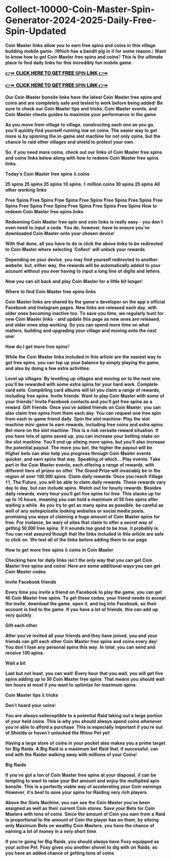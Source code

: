 # Collect-10000-Coin-Master-Spin-Generator-2024-2025-Daily-Free-Spin-Updated

𝐂𝐨𝐢𝐧 𝐌𝐚𝐬𝐭𝐞𝐫 𝐥𝐢𝐧𝐤𝐬 𝐚𝐥𝐥𝐨𝐰 𝐲𝐨𝐮 𝐭𝐨 𝐞𝐚𝐫𝐧 𝐟𝐫𝐞𝐞 𝐬𝐩𝐢𝐧𝐬 𝐚𝐧𝐝 𝐜𝐨𝐢𝐧𝐬 𝐢𝐧 𝐭𝐡𝐢𝐬 𝐯𝐢𝐥𝐥𝐚𝐠𝐞 𝐛𝐮𝐢𝐥𝐝𝐢𝐧𝐠 𝐦𝐨𝐛𝐢𝐥𝐞 𝐠𝐚𝐦𝐞. (𝐖𝐡𝐢𝐜𝐡 𝐡𝐚𝐬 𝐚 𝐛𝐚𝐧𝐝𝐢𝐭 𝐩𝐢𝐠 𝐢𝐧 𝐢𝐭 𝐟𝐨𝐫 𝐬𝐨𝐦𝐞 𝐫𝐞𝐚𝐬𝐨𝐧.) 𝐖𝐚𝐧𝐭 𝐭𝐨 𝐤𝐧𝐨𝐰 𝐡𝐨𝐰 𝐭𝐨 𝐠𝐞𝐭 𝐂𝐨𝐢𝐧 𝐌𝐚𝐬𝐭𝐞𝐫 𝐟𝐫𝐞𝐞 𝐬𝐩𝐢𝐧𝐬 𝐚𝐧𝐝 𝐜𝐨𝐢𝐧𝐬? 𝐓𝐡𝐢𝐬 𝐢𝐬 𝐭𝐡𝐞 𝐮𝐥𝐭𝐢𝐦𝐚𝐭𝐞 𝐩𝐥𝐚𝐜𝐞 𝐭𝐨 𝐟𝐢𝐧𝐝 𝐝𝐚𝐢𝐥𝐲 𝐥𝐢𝐧𝐤𝐬 𝐟𝐨𝐫 𝐭𝐡𝐢𝐬 𝐢𝐧𝐜𝐫𝐞𝐝𝐢𝐛𝐥𝐲 𝐟𝐮𝐧 𝐦𝐨𝐛𝐢𝐥𝐞 𝐠𝐚𝐦𝐞.

**[👉⏩ 𝐂𝐋𝐈𝐂𝐊 𝐇𝐄𝐑𝐄 𝐓𝐎 𝐆𝐄𝐓 𝐅𝐑𝐄𝐄 SPIN 𝐋𝐈𝐍𝐊 👉⏩](https://cutt.ly/zeJyM4un)**

**[👉⏩ 𝐂𝐋𝐈𝐂𝐊 𝐇𝐄𝐑𝐄 𝐓𝐎 𝐆𝐄𝐓 𝐅𝐑𝐄𝐄 SPIN 𝐋𝐈𝐍𝐊 👉⏩](https://cutt.ly/zeJyM4un)**

𝐎𝐮𝐫 𝐂𝐨𝐢𝐧 𝐌𝐚𝐬𝐭𝐞𝐫 𝐛𝐨𝐧𝐬𝐢𝐭𝐞 𝐥𝐢𝐧𝐤𝐬 𝐡𝐚𝐯𝐞 𝐭𝐡𝐞 𝐥𝐚𝐭𝐞𝐬𝐭 𝐂𝐨𝐢𝐧 𝐌𝐚𝐬𝐭𝐞𝐫 𝐟𝐫𝐞𝐞 𝐬𝐩𝐢𝐧𝐬 𝐚𝐧𝐝 𝐜𝐨𝐢𝐧𝐬 𝐚𝐧𝐝 𝐚𝐫𝐞 𝐜𝐨𝐦𝐩𝐥𝐞𝐭𝐞𝐥𝐲 𝐬𝐚𝐟𝐞 𝐚𝐧𝐝 𝐭𝐞𝐬𝐭𝐞𝐝 𝐭𝐨 𝐰𝐨𝐫𝐤 𝐛𝐞𝐟𝐨𝐫𝐞 𝐛𝐞𝐢𝐧𝐠 𝐚𝐝𝐝𝐞𝐝! 𝐁𝐞 𝐬𝐮𝐫𝐞 𝐭𝐨 𝐜𝐡𝐞𝐜𝐤 𝐨𝐮𝐫 𝐂𝐨𝐢𝐧 𝐌𝐚𝐬𝐭𝐞𝐫 𝐭𝐢𝐩𝐬 𝐚𝐧𝐝 𝐭𝐫𝐢𝐜𝐤𝐬, 𝐂𝐨𝐢𝐧 𝐌𝐚𝐬𝐭𝐞𝐫 𝐞𝐯𝐞𝐧𝐭𝐬, 𝐚𝐧𝐝 𝐂𝐨𝐢𝐧 𝐌𝐚𝐬𝐭𝐞𝐫 𝐜𝐡𝐞𝐬𝐭𝐬 𝐠𝐮𝐢𝐝𝐞𝐬 𝐭𝐨 𝐦𝐚𝐱𝐢𝐦𝐢𝐳𝐞 𝐲𝐨𝐮𝐫 𝐩𝐞𝐫𝐟𝐨𝐫𝐦𝐚𝐧𝐜𝐞 𝐢𝐧 𝐭𝐡𝐞 𝐠𝐚𝐦𝐞.

𝐀𝐬 𝐲𝐨𝐮 𝐦𝐨𝐯𝐞 𝐟𝐫𝐨𝐦 𝐯𝐢𝐥𝐥𝐚𝐠𝐞 𝐭𝐨 𝐯𝐢𝐥𝐥𝐚𝐠𝐞, 𝐜𝐨𝐧𝐬𝐭𝐫𝐮𝐜𝐭𝐢𝐧𝐠 𝐞𝐚𝐜𝐡 𝐨𝐧𝐞 𝐚𝐬 𝐲𝐨𝐮 𝐠𝐨, 𝐲𝐨𝐮'𝐥𝐥 𝐪𝐮𝐢𝐜𝐤𝐥𝐲 𝐟𝐢𝐧𝐝 𝐲𝐨𝐮𝐫𝐬𝐞𝐥𝐟 𝐫𝐮𝐧𝐧𝐢𝐧𝐠 𝐥𝐨𝐰 𝐨𝐧 𝐜𝐨𝐢𝐧𝐬. 𝐓𝐡𝐞 𝐞𝐚𝐬𝐢𝐞𝐫 𝐰𝐚𝐲 𝐭𝐨 𝐠𝐞𝐭 𝐦𝐨𝐫𝐞 𝐢𝐬 𝐛𝐲 𝐬𝐩𝐢𝐧𝐧𝐢𝐧𝐠 𝐭𝐡𝐞 𝐢𝐧-𝐠𝐚𝐦𝐞 𝐬𝐥𝐨𝐭 𝐦𝐚𝐜𝐡𝐢𝐧𝐞 𝐟𝐨𝐫 𝐧𝐨𝐭 𝐨𝐧𝐥𝐲 𝐜𝐨𝐢𝐧𝐬, 𝐛𝐮𝐭 𝐭𝐡𝐞 𝐜𝐡𝐚𝐧𝐜𝐞 𝐭𝐨 𝐫𝐚𝐢𝐝 𝐨𝐭𝐡𝐞𝐫 𝐯𝐢𝐥𝐥𝐚𝐠𝐞𝐬 𝐚𝐧𝐝 𝐬𝐡𝐢𝐞𝐥𝐝 𝐭𝐨 𝐩𝐫𝐨𝐭𝐞𝐜𝐭 𝐲𝐨𝐮𝐫 𝐨𝐰𝐧.

𝐒𝐨, 𝐢𝐟 𝐲𝐨𝐮 𝐧𝐞𝐞𝐝 𝐦𝐨𝐫𝐞 𝐜𝐨𝐢𝐧𝐬, 𝐜𝐡𝐞𝐜𝐤 𝐨𝐮𝐭 𝐨𝐮𝐫 𝐥𝐢𝐧𝐤𝐬 𝐨𝐟 𝐂𝐨𝐢𝐧 𝐌𝐚𝐬𝐭𝐞𝐫 𝐟𝐫𝐞𝐞 𝐬𝐩𝐢𝐧𝐬 𝐚𝐧𝐝 𝐜𝐨𝐢𝐧𝐬 𝐥𝐢𝐧𝐤𝐬 𝐛𝐞𝐥𝐨𝐰 𝐚𝐥𝐨𝐧𝐠 𝐰𝐢𝐭𝐡 𝐡𝐨𝐰 𝐭𝐨 𝐫𝐞𝐝𝐞𝐞𝐦 𝐂𝐨𝐢𝐧 𝐌𝐚𝐬𝐭𝐞𝐫 𝐟𝐫𝐞𝐞 𝐬𝐩𝐢𝐧𝐬 𝐥𝐢𝐧𝐤𝐬.

𝐓𝐨𝐝𝐚𝐲’𝐬 𝐂𝐨𝐢𝐧 𝐌𝐚𝐬𝐭𝐞𝐫 𝐟𝐫𝐞𝐞 𝐬𝐩𝐢𝐧𝐬 & 𝐜𝐨𝐢𝐧𝐬

𝟐𝟓 𝐬𝐩𝐢𝐧𝐬
𝟐𝟓 𝐬𝐩𝐢𝐧𝐬
𝟐𝟓 𝐬𝐩𝐢𝐧𝐬
𝟏𝟎 𝐬𝐩𝐢𝐧𝐬, 𝟏 𝐦𝐢𝐥𝐥𝐢𝐨𝐧 𝐜𝐨𝐢𝐧𝐬
𝟑𝟎 𝐬𝐩𝐢𝐧𝐬
𝟐𝟓 𝐬𝐩𝐢𝐧𝐬
𝐀𝐥𝐥 𝐨𝐭𝐡𝐞𝐫 𝐰𝐨𝐫𝐤𝐢𝐧𝐠 𝐥𝐢𝐧𝐤𝐬

𝐅𝐫𝐞𝐞 𝐒𝐩𝐢𝐧𝐬
𝐅𝐫𝐞𝐞 𝐒𝐩𝐢𝐧𝐬
𝐅𝐫𝐞𝐞 𝐒𝐩𝐢𝐧𝐬
𝐅𝐫𝐞𝐞 𝐒𝐩𝐢𝐧𝐬
𝐅𝐫𝐞𝐞 𝐒𝐩𝐢𝐧𝐬
𝐅𝐫𝐞𝐞 𝐒𝐩𝐢𝐧𝐬
𝐅𝐫𝐞𝐞 𝐒𝐩𝐢𝐧𝐬
𝐅𝐫𝐞𝐞 𝐒𝐩𝐢𝐧𝐬
𝐅𝐫𝐞𝐞 𝐒𝐩𝐢𝐧𝐬
𝐅𝐫𝐞𝐞 𝐒𝐩𝐢𝐧𝐬
𝐅𝐫𝐞𝐞 𝐒𝐩𝐢𝐧𝐬
𝐅𝐫𝐞𝐞 𝐒𝐩𝐢𝐧𝐬
𝐇𝐨𝐰 𝐭𝐨 𝐫𝐞𝐝𝐞𝐞𝐦 𝐂𝐨𝐢𝐧 𝐌𝐚𝐬𝐭𝐞𝐫 𝐟𝐫𝐞𝐞 𝐬𝐩𝐢𝐧𝐬 𝐥𝐢𝐧𝐤𝐬

𝐑𝐞𝐝𝐞𝐞𝐦𝐢𝐧𝐠 𝐂𝐨𝐢𝐧 𝐌𝐚𝐬𝐭𝐞𝐫 𝐟𝐫𝐞𝐞 𝐬𝐩𝐢𝐧 𝐚𝐧𝐝 𝐜𝐨𝐢𝐧 𝐥𝐢𝐧𝐤𝐬 𝐢𝐬 𝐫𝐞𝐚𝐥𝐥𝐲 𝐞𝐚𝐬𝐲 - 𝐲𝐨𝐮 𝐝𝐨𝐧'𝐭 𝐞𝐯𝐞𝐧 𝐧𝐞𝐞𝐝 𝐭𝐨 𝐢𝐧𝐩𝐮𝐭 𝐚 𝐜𝐨𝐝𝐞. 𝐘𝐨𝐮 𝐝𝐨, 𝐡𝐨𝐰𝐞𝐯𝐞𝐫, 𝐡𝐚𝐯𝐞 𝐭𝐨 𝐞𝐧𝐬𝐮𝐫𝐞 𝐲𝐨𝐮'𝐯𝐞 𝐝𝐨𝐰𝐧𝐥𝐨𝐚𝐝𝐞𝐝 𝐂𝐨𝐢𝐧 𝐌𝐚𝐬𝐭𝐞𝐫 𝐨𝐧𝐭𝐨 𝐲𝐨𝐮𝐫 𝐜𝐡𝐨𝐬𝐞𝐧 𝐝𝐞𝐯𝐢𝐜𝐞!

𝐖𝐢𝐭𝐡 𝐭𝐡𝐚𝐭 𝐝𝐨𝐧𝐞, 𝐚𝐥𝐥 𝐲𝐨𝐮 𝐡𝐚𝐯𝐞 𝐭𝐨 𝐝𝐨 𝐢𝐬 𝐜𝐥𝐢𝐜𝐤 𝐭𝐡𝐞 𝐚𝐛𝐨𝐯𝐞 𝐥𝐢𝐧𝐤𝐬 𝐭𝐨 𝐛𝐞 𝐫𝐞𝐝𝐢𝐫𝐞𝐜𝐭𝐞𝐝 𝐭𝐨 𝐂𝐨𝐢𝐧 𝐌𝐚𝐬𝐭𝐞𝐫 𝐰𝐡𝐞𝐫𝐞 𝐬𝐞𝐥𝐞𝐜𝐭𝐢𝐧𝐠 '𝐂𝐨𝐥𝐥𝐞𝐜𝐭' 𝐰𝐢𝐥𝐥 𝐮𝐧𝐥𝐨𝐜𝐤 𝐲𝐨𝐮𝐫 𝐫𝐞𝐰𝐚𝐫𝐝𝐬.

𝐃𝐞𝐩𝐞𝐧𝐝𝐢𝐧𝐠 𝐨𝐧 𝐲𝐨𝐮𝐫 𝐝𝐞𝐯𝐢𝐜𝐞, 𝐲𝐨𝐮 𝐦𝐚𝐲 𝐟𝐢𝐧𝐝 𝐲𝐨𝐮𝐫𝐬𝐞𝐥𝐟 𝐫𝐞𝐝𝐢𝐫𝐞𝐜𝐭𝐞𝐝 𝐭𝐨 𝐚𝐧𝐨𝐭𝐡𝐞𝐫 𝐰𝐞𝐛𝐬𝐢𝐭𝐞, 𝐛𝐮𝐭, 𝐞𝐢𝐭𝐡𝐞𝐫 𝐰𝐚𝐲, 𝐭𝐡𝐞 𝐫𝐞𝐰𝐚𝐫𝐝𝐬 𝐰𝐢𝐥𝐥 𝐛𝐞 𝐚𝐮𝐭𝐨𝐦𝐚𝐭𝐢𝐜𝐚𝐥𝐥𝐲 𝐚𝐝𝐝𝐞𝐝 𝐭𝐨 𝐲𝐨𝐮𝐫 𝐚𝐜𝐜𝐨𝐮𝐧𝐭 𝐰𝐢𝐭𝐡𝐨𝐮𝐭 𝐲𝐨𝐮 𝐞𝐯𝐞𝐫 𝐡𝐚𝐯𝐢𝐧𝐠 𝐭𝐨 𝐢𝐧𝐩𝐮𝐭 𝐚 𝐥𝐨𝐧𝐠 𝐥𝐢𝐧𝐞 𝐨𝐟 𝐝𝐢𝐠𝐢𝐭𝐬 𝐚𝐧𝐝 𝐥𝐞𝐭𝐭𝐞𝐫𝐬.

𝐍𝐨𝐰 𝐲𝐨𝐮 𝐜𝐚𝐧 𝐬𝐢𝐭 𝐛𝐚𝐜𝐤 𝐚𝐧𝐝 𝐩𝐥𝐚𝐲 𝐂𝐨𝐢𝐧 𝐌𝐚𝐬𝐭𝐞𝐫 𝐟𝐨𝐫 𝐚 𝐥𝐢𝐭𝐭𝐥𝐞 𝐛𝐢𝐭 𝐥𝐨𝐧𝐠𝐞𝐫!

𝐖𝐡𝐞𝐫𝐞 𝐭𝐨 𝐟𝐢𝐧𝐝 𝐂𝐨𝐢𝐧 𝐌𝐚𝐬𝐭𝐞𝐫 𝐟𝐫𝐞𝐞 𝐬𝐩𝐢𝐧𝐬 𝐥𝐢𝐧𝐤𝐬

𝐂𝐨𝐢𝐧 𝐌𝐚𝐬𝐭𝐞𝐫 𝐥𝐢𝐧𝐤𝐬 𝐚𝐫𝐞 𝐬𝐡𝐚𝐫𝐞𝐝 𝐛𝐲 𝐭𝐡𝐞 𝐠𝐚𝐦𝐞'𝐬 𝐝𝐞𝐯𝐞𝐥𝐨𝐩𝐞𝐫 𝐨𝐧 𝐭𝐡𝐞 𝐚𝐩𝐩'𝐬 𝐨𝐟𝐟𝐢𝐜𝐢𝐚𝐥 𝐅𝐚𝐜𝐞𝐛𝐨𝐨𝐤 𝐚𝐧𝐝 𝐈𝐧𝐬𝐭𝐚𝐠𝐫𝐚𝐦 𝐩𝐚𝐠𝐞𝐬. 𝐍𝐞𝐰 𝐥𝐢𝐧𝐤𝐬 𝐚𝐫𝐞 𝐫𝐞𝐥𝐞𝐚𝐬𝐞𝐝 𝐞𝐚𝐜𝐡 𝐝𝐚𝐲, 𝐰𝐢𝐭𝐡 𝐨𝐥𝐝𝐞𝐫 𝐨𝐧𝐞𝐬 𝐛𝐞𝐜𝐨𝐦𝐢𝐧𝐠 𝐢𝐧𝐚𝐜𝐭𝐢𝐯𝐞 𝐭𝐨𝐨. 𝐓𝐨 𝐬𝐚𝐯𝐞 𝐲𝐨𝐮 𝐭𝐢𝐦𝐞, 𝐰𝐞 𝐫𝐞𝐠𝐮𝐥𝐚𝐫𝐥𝐲 𝐡𝐮𝐧𝐭 𝐟𝐨𝐫 𝐧𝐞𝐰 𝐂𝐨𝐢𝐧 𝐌𝐚𝐬𝐭𝐞𝐫 𝐥𝐢𝐧𝐤𝐬 - 𝐚𝐧𝐝 𝐮𝐩𝐝𝐚𝐭𝐞 𝐭𝐡𝐢𝐬 𝐩𝐚𝐠𝐞 𝐚𝐬 𝐧𝐞𝐰 𝐨𝐧𝐞𝐬 𝐚𝐫𝐞 𝐫𝐞𝐥𝐞𝐚𝐬𝐞𝐝, 𝐚𝐧𝐝 𝐨𝐥𝐝𝐞𝐫 𝐨𝐧𝐞𝐬 𝐬𝐭𝐨𝐩 𝐰𝐨𝐫𝐤𝐢𝐧𝐠. 𝐒𝐨 𝐲𝐨𝐮 𝐜𝐚𝐧 𝐬𝐩𝐞𝐧𝐝 𝐦𝐨𝐫𝐞 𝐭𝐢𝐦𝐞 𝐨𝐧 𝐰𝐡𝐚𝐭 𝐦𝐚𝐭𝐭𝐞𝐫𝐬, 𝐛𝐮𝐢𝐥𝐝𝐢𝐧𝐠 𝐚𝐧𝐝 𝐮𝐩𝐠𝐫𝐚𝐝𝐢𝐧𝐠 𝐲𝐨𝐮𝐫 𝐯𝐢𝐥𝐥𝐚𝐠𝐞 𝐚𝐧𝐝 𝐦𝐨𝐯𝐢𝐧𝐠 𝐨𝐧𝐭𝐨 𝐭𝐡𝐞 𝐧𝐞𝐱𝐭 𝐨𝐧𝐞!

𝐇𝐨𝐰 𝐝𝐨 𝐈 𝐠𝐞𝐭 𝐦𝐨𝐫𝐞 𝐟𝐫𝐞𝐞 𝐬𝐩𝐢𝐧𝐬?

𝐖𝐡𝐢𝐥𝐞 𝐭𝐡𝐞 𝐂𝐨𝐢𝐧 𝐌𝐚𝐬𝐭𝐞𝐫 𝐥𝐢𝐧𝐤𝐬 𝐢𝐧𝐜𝐥𝐮𝐝𝐞𝐝 𝐢𝐧 𝐭𝐡𝐢𝐬 𝐚𝐫𝐭𝐢𝐜𝐥𝐞 𝐚𝐫𝐞 𝐭𝐡𝐞 𝐞𝐚𝐬𝐢𝐞𝐬𝐭 𝐰𝐚𝐲 𝐭𝐨 𝐠𝐞𝐭 𝐟𝐫𝐞𝐞 𝐬𝐩𝐢𝐧𝐬, 𝐲𝐨𝐮 𝐜𝐚𝐧 𝐭𝐨𝐩 𝐮𝐩 𝐲𝐨𝐮𝐫 𝐛𝐚𝐥𝐚𝐧𝐜𝐞 𝐛𝐲 𝐬𝐢𝐦𝐩𝐥𝐲 𝐩𝐥𝐚𝐲𝐢𝐧𝐠 𝐭𝐡𝐞 𝐠𝐚𝐦𝐞, 𝐚𝐧𝐝 𝐚𝐥𝐬𝐨 𝐛𝐲 𝐝𝐨𝐢𝐧𝐠 𝐚 𝐟𝐞𝐰 𝐞𝐱𝐭𝐫𝐚 𝐚𝐜𝐭𝐢𝐯𝐢𝐭𝐢𝐞𝐬:

𝐋𝐞𝐯𝐞𝐥 𝐮𝐩 𝐯𝐢𝐥𝐥𝐚𝐠𝐞𝐬: 𝐁𝐲 𝐥𝐞𝐯𝐞𝐥𝐥𝐢𝐧𝐠 𝐮𝐩 𝐯𝐢𝐥𝐥𝐚𝐠𝐞𝐬 𝐚𝐧𝐝 𝐦𝐨𝐯𝐢𝐧𝐠 𝐨𝐧 𝐭𝐨 𝐭𝐡𝐞 𝐧𝐞𝐱𝐭 𝐨𝐧𝐞, 𝐲𝐨𝐮'𝐥𝐥 𝐛𝐞 𝐫𝐞𝐰𝐚𝐫𝐝𝐞𝐝 𝐰𝐢𝐭𝐡 𝐬𝐨𝐦𝐞 𝐞𝐱𝐭𝐫𝐚 𝐬𝐩𝐢𝐧𝐬 𝐟𝐨𝐫 𝐲𝐨𝐮𝐫 𝐡𝐚𝐫𝐝 𝐰𝐨𝐫𝐤.
𝐂𝐨𝐦𝐩𝐥𝐞𝐭𝐞 𝐜𝐚𝐫𝐝 𝐬𝐞𝐭𝐬: 𝐂𝐨𝐦𝐩𝐥𝐞𝐭𝐢𝐧𝐠 𝐜𝐚𝐫𝐝 𝐚𝐥𝐛𝐮𝐦𝐬 𝐰𝐢𝐥𝐥 𝐥𝐞𝐭 𝐲𝐨𝐮 𝐜𝐥𝐚𝐢𝐦 𝐚 𝐫𝐚𝐧𝐠𝐞 𝐨𝐟 𝐫𝐞𝐰𝐚𝐫𝐝𝐬, 𝐢𝐧𝐜𝐥𝐮𝐝𝐢𝐧𝐠 𝐟𝐫𝐞𝐞 𝐬𝐩𝐢𝐧𝐬.
𝐈𝐧𝐯𝐢𝐭𝐞 𝐟𝐫𝐢𝐞𝐧𝐝𝐬: 𝐖𝐚𝐧𝐭 𝐭𝐨 𝐩𝐥𝐚𝐲 𝐂𝐨𝐢𝐧 𝐌𝐚𝐬𝐭𝐞𝐫 𝐰𝐢𝐭𝐡 𝐬𝐨𝐦𝐞 𝐨𝐟 𝐲𝐨𝐮𝐫 𝐟𝐫𝐢𝐞𝐧𝐝𝐬? 𝐈𝐧𝐯𝐢𝐭𝐞 𝐅𝐚𝐜𝐞𝐛𝐨𝐨𝐤 𝐜𝐨𝐧𝐭𝐚𝐜𝐭𝐬 𝐚𝐧𝐝 𝐲𝐨𝐮’𝐥𝐥 𝐠𝐞𝐭 𝐟𝐫𝐞𝐞 𝐬𝐩𝐢𝐧𝐬 𝐚𝐬 𝐚 𝐫𝐞𝐰𝐚𝐫𝐝.
𝐆𝐢𝐟𝐭 𝐟𝐫𝐢𝐞𝐧𝐝𝐬: 𝐎𝐧𝐜𝐞 𝐲𝐨𝐮’𝐯𝐞 𝐚𝐝𝐝𝐞𝐝 𝐟𝐫𝐢𝐞𝐧𝐝𝐬 𝐨𝐧 𝐂𝐨𝐢𝐧 𝐌𝐚𝐬𝐭𝐞𝐫, 𝐲𝐨𝐮 𝐜𝐚𝐧 𝐚𝐥𝐬𝐨 𝐜𝐥𝐚𝐢𝐦 𝐟𝐫𝐞𝐞 𝐬𝐩𝐢𝐧𝐬 𝐟𝐫𝐨𝐦 𝐭𝐡𝐞𝐦 𝐞𝐚𝐜𝐡 𝐝𝐚𝐲. 𝐘𝐨𝐮 𝐜𝐚𝐧 𝐫𝐞𝐪𝐮𝐞𝐬𝐭 𝐨𝐧𝐞 𝐟𝐫𝐞𝐞 𝐬𝐩𝐢𝐧 𝐟𝐫𝐨𝐦 𝐞𝐚𝐜𝐡 𝐢𝐧-𝐠𝐚𝐦𝐞 𝐟𝐫𝐢𝐞𝐧𝐝 𝐝𝐚𝐢𝐥𝐲.
𝐒𝐩𝐢𝐧 𝐭𝐡𝐞 𝐬𝐥𝐨𝐭 𝐦𝐚𝐜𝐡𝐢𝐧𝐞: 𝐏𝐥𝐚𝐲 𝐭𝐡𝐞 𝐬𝐥𝐨𝐭 𝐦𝐚𝐜𝐡𝐢𝐧𝐞 𝐦𝐢𝐧𝐢-𝐠𝐚𝐦𝐞 𝐭𝐨 𝐞𝐚𝐫𝐧 𝐫𝐞𝐰𝐚𝐫𝐝𝐬, 𝐢𝐧𝐜𝐥𝐮𝐝𝐢𝐧𝐠 𝐟𝐫𝐞𝐞 𝐜𝐨𝐢𝐧𝐬 𝐚𝐧𝐝 𝐞𝐱𝐭𝐫𝐚 𝐬𝐩𝐢𝐧𝐬.
𝐁𝐞𝐭 𝐦𝐨𝐫𝐞 𝐨𝐧 𝐭𝐡𝐞 𝐬𝐥𝐨𝐭 𝐦𝐚𝐜𝐡𝐢𝐧𝐞: 𝐓𝐡𝐢𝐬 𝐢𝐬 𝐚 𝐫𝐢𝐬𝐤 𝐯𝐞𝐫𝐬𝐬𝐢𝐭𝐞 𝐫𝐞𝐰𝐚𝐫𝐝 𝐬𝐢𝐭𝐮𝐚𝐭𝐢𝐨𝐧. 𝐈𝐟 𝐲𝐨𝐮 𝐡𝐚𝐯𝐞 𝐥𝐨𝐭𝐬 𝐨𝐟 𝐬𝐩𝐢𝐧𝐬 𝐬𝐚𝐯𝐞𝐝 𝐮𝐩, 𝐲𝐨𝐮 𝐜𝐚𝐧 𝐢𝐧𝐜𝐫𝐞𝐚𝐬𝐞 𝐲𝐨𝐮𝐫 𝐛𝐞𝐭𝐭𝐢𝐧𝐠 𝐬𝐭𝐚𝐤𝐞 𝐨𝐧 𝐭𝐡𝐞 𝐬𝐥𝐨𝐭 𝐦𝐚𝐜𝐡𝐢𝐧𝐞. 𝐘𝐨𝐮’𝐥𝐥 𝐞𝐧𝐝 𝐮𝐩 𝐬𝐢𝐭𝐞𝐢𝐧𝐠 𝐦𝐨𝐫𝐞 𝐬𝐩𝐢𝐧𝐬, 𝐛𝐮𝐭 𝐲𝐨𝐮’𝐥𝐥 𝐚𝐥𝐬𝐨 𝐢𝐧𝐜𝐫𝐞𝐚𝐬𝐞 𝐭𝐡𝐞 𝐩𝐨𝐭𝐞𝐧𝐭𝐢𝐚𝐥 𝐩𝐚𝐲𝐨𝐮𝐭. 𝐓𝐡𝐞 𝐦𝐨𝐫𝐞 𝐲𝐨𝐮 𝐛𝐞𝐭, 𝐭𝐡𝐞 𝐡𝐢𝐠𝐡𝐞𝐫 𝐭𝐡𝐞 𝐩𝐚𝐲𝐨𝐮𝐭 𝐰𝐢𝐥𝐥 𝐛𝐞. 𝐇𝐢𝐠𝐡𝐞𝐫 𝐛𝐞𝐭𝐬 𝐜𝐚𝐧 𝐚𝐥𝐬𝐨 𝐡𝐞𝐥𝐩 𝐲𝐨𝐮 𝐩𝐫𝐨𝐠𝐫𝐞𝐬𝐬 𝐭𝐡𝐫𝐨𝐮𝐠𝐡 𝐂𝐨𝐢𝐧 𝐌𝐚𝐬𝐭𝐞𝐫 𝐞𝐯𝐞𝐧𝐭𝐬 𝐪𝐮𝐢𝐜𝐤𝐞𝐫, 𝐚𝐧𝐝 𝐞𝐚𝐫𝐧 𝐬𝐩𝐢𝐧𝐬 𝐭𝐡𝐚𝐭 𝐰𝐚𝐲. 𝐒𝐩𝐞𝐚𝐤𝐢𝐧𝐠 𝐨𝐟 𝐰𝐡𝐢𝐜𝐡…
𝐏𝐥𝐚𝐲 𝐞𝐯𝐞𝐧𝐭𝐬: 𝐓𝐚𝐤𝐞 𝐩𝐚𝐫𝐭 𝐢𝐧 𝐭𝐡𝐞 𝐂𝐨𝐢𝐧 𝐌𝐚𝐬𝐭𝐞𝐫 𝐞𝐯𝐞𝐧𝐭𝐬, 𝐞𝐚𝐜𝐡 𝐨𝐟𝐟𝐞𝐫𝐢𝐧𝐠 𝐚 𝐫𝐚𝐧𝐠𝐞 𝐨𝐟 𝐫𝐞𝐰𝐚𝐫𝐝𝐬, 𝐰𝐢𝐭𝐡 𝐝𝐢𝐟𝐟𝐞𝐫𝐞𝐧𝐭 𝐭𝐢𝐞𝐫𝐬 𝐨𝐟 𝐩𝐫𝐢𝐳𝐞𝐬 𝐨𝐧 𝐨𝐟𝐟𝐞𝐫. 𝐓𝐡𝐞 𝐆𝐫𝐚𝐧𝐝 𝐏𝐫𝐢𝐳𝐞 𝐰𝐢𝐥𝐥 𝐢𝐧𝐯𝐚𝐫𝐢𝐚𝐛𝐥𝐲 𝐛𝐞 𝐢𝐧 𝐭𝐡𝐞 𝐫𝐞𝐠𝐢𝐨𝐧 𝐨𝐟 𝐨𝐯𝐞𝐫 𝟏𝟎𝟎,𝟎𝟎𝟎 𝐬𝐩𝐢𝐧𝐬.
𝐂𝐥𝐚𝐢𝐦 𝐝𝐚𝐢𝐥𝐲 𝐫𝐞𝐰𝐚𝐫𝐝𝐬: 𝐎𝐧𝐜𝐞 𝐲𝐨𝐮 𝐫𝐞𝐚𝐜𝐡 𝐕𝐢𝐥𝐥𝐚𝐠𝐞 𝟏𝟏, 𝐓𝐡𝐞 𝐅𝐮𝐭𝐮𝐫𝐞, 𝐲𝐨𝐮 𝐰𝐢𝐥𝐥 𝐛𝐞 𝐚𝐛𝐥𝐞 𝐭𝐨 𝐜𝐥𝐚𝐢𝐦 𝐝𝐚𝐢𝐥𝐲 𝐫𝐞𝐰𝐚𝐫𝐝𝐬. 𝐓𝐡𝐞𝐬𝐞 𝐫𝐞𝐰𝐚𝐫𝐝𝐬 𝐯𝐚𝐫𝐲 𝐝𝐚𝐲 𝐭𝐨 𝐝𝐚𝐲, 𝐛𝐮𝐭 𝐜𝐚𝐧 𝐢𝐧𝐜𝐥𝐮𝐝𝐞 𝐬𝐩𝐢𝐧𝐬.
𝐖𝐚𝐭𝐜𝐡 𝐨𝐮𝐭 𝐟𝐨𝐫 𝐡𝐨𝐮𝐫𝐥𝐲 𝐫𝐞𝐰𝐚𝐫𝐝𝐬: 𝐁𝐞𝐬𝐢𝐝𝐞𝐬 𝐝𝐚𝐢𝐥𝐲 𝐫𝐞𝐰𝐚𝐫𝐝𝐬, 𝐞𝐯𝐞𝐫𝐲 𝐡𝐨𝐮𝐫 𝐲𝐨𝐮’𝐥𝐥 𝐠𝐞𝐭 𝐟𝐢𝐯𝐞 𝐬𝐩𝐢𝐧𝐬 𝐟𝐨𝐫 𝐟𝐫𝐞𝐞. 𝐓𝐡𝐢𝐬 𝐬𝐭𝐚𝐜𝐤𝐬 𝐮𝐩 𝐟𝐨𝐫 𝐮𝐩 𝐭𝐨 𝟏𝟎 𝐡𝐨𝐮𝐫𝐬, 𝐦𝐞𝐚𝐧𝐢𝐧𝐠 𝐲𝐨𝐮 𝐜𝐚𝐧 𝐡𝐨𝐥𝐝 𝐚 𝐦𝐚𝐱𝐢𝐦𝐮𝐦 𝐨𝐟 𝟓𝟎 𝐟𝐫𝐞𝐞 𝐬𝐩𝐢𝐧𝐬 𝐚𝐟𝐭𝐞𝐫 𝐰𝐚𝐢𝐭𝐢𝐧𝐠 𝐚 𝐰𝐡𝐢𝐥𝐞.
𝐀𝐬 𝐲𝐨𝐮 𝐭𝐫𝐲 𝐭𝐨 𝐠𝐞𝐭 𝐚𝐬 𝐦𝐚𝐧𝐲 𝐬𝐩𝐢𝐧𝐬 𝐚𝐬 𝐩𝐨𝐬𝐬𝐢𝐛𝐥𝐞, 𝐛𝐞 𝐜𝐚𝐫𝐞𝐟𝐮𝐥 𝐚𝐬 𝐰𝐞𝐥𝐥 𝐨𝐟 𝐚𝐧𝐲 𝐬𝐬𝐢𝐭𝐞𝐩𝐢𝐜𝐢𝐨𝐬𝐢𝐭𝐞 𝐥𝐨𝐨𝐤𝐢𝐧𝐠 𝐰𝐞𝐛𝐬𝐢𝐭𝐞𝐬 𝐨𝐫 𝐬𝐨𝐜𝐢𝐚𝐥 𝐦𝐞𝐝𝐢𝐚 𝐩𝐨𝐬𝐭𝐬, 𝐩𝐫𝐨𝐦𝐢𝐬𝐢𝐧𝐠 𝐲𝐨𝐮 𝐰𝐚𝐲𝐬 𝐨𝐟 𝐜𝐥𝐚𝐢𝐦𝐢𝐧𝐠 𝐚 𝐡𝐮𝐠𝐞 𝐚𝐦𝐨𝐮𝐧𝐭 𝐨𝐟 𝐂𝐨𝐢𝐧 𝐌𝐚𝐬𝐭𝐞𝐫 𝐬𝐩𝐢𝐧𝐬 𝐟𝐨𝐫 𝐟𝐫𝐞𝐞. 𝐅𝐨𝐫 𝐢𝐧𝐬𝐭𝐚𝐧𝐜𝐞, 𝐛𝐞 𝐰𝐚𝐫𝐲 𝐨𝐟 𝐬𝐢𝐭𝐞𝐬 𝐭𝐡𝐚𝐭 𝐜𝐥𝐚𝐢𝐦 𝐭𝐨 𝐨𝐟𝐟𝐞𝐫 𝐚 𝐬𝐞𝐜𝐫𝐞𝐭 𝐰𝐚𝐲 𝐨𝐟 𝐠𝐞𝐭𝐭𝐢𝐧𝐠 𝟓𝟎,𝟎𝟎𝟎 𝐟𝐫𝐞𝐞 𝐬𝐩𝐢𝐧𝐬. 𝐈𝐟 𝐢𝐭 𝐬𝐨𝐮𝐧𝐝𝐬 𝐭𝐨𝐨 𝐠𝐨𝐨𝐝 𝐭𝐨 𝐛𝐞 𝐭𝐫𝐮𝐞, 𝐢𝐭 𝐩𝐫𝐨𝐛𝐚𝐛𝐥𝐲 𝐢𝐬. 𝐘𝐨𝐮 𝐜𝐚𝐧 𝐫𝐞𝐬𝐭 𝐚𝐬𝐬𝐮𝐫𝐞𝐝 𝐭𝐡𝐨𝐮𝐠𝐡 𝐭𝐡𝐚𝐭 𝐭𝐡𝐞 𝐥𝐢𝐧𝐤𝐬 𝐢𝐧𝐜𝐥𝐮𝐝𝐞𝐝 𝐢𝐧 𝐭𝐡𝐢𝐬 𝐚𝐫𝐭𝐢𝐜𝐥𝐞 𝐚𝐫𝐞 𝐬𝐚𝐟𝐞 𝐭𝐨 𝐜𝐥𝐢𝐜𝐤 𝐨𝐧. 𝐖𝐞 𝐭𝐞𝐬𝐭 𝐚𝐥𝐥 𝐨𝐟 𝐭𝐡𝐞 𝐥𝐢𝐧𝐤𝐬 𝐛𝐞𝐟𝐨𝐫𝐞 𝐚𝐝𝐝𝐢𝐧𝐠 𝐭𝐡𝐞𝐦 𝐭𝐨 𝐨𝐮𝐫 𝐩𝐚𝐠𝐞.

𝐇𝐨𝐰 𝐭𝐨 𝐠𝐞𝐭 𝐦𝐨𝐫𝐞 𝐟𝐫𝐞𝐞 𝐬𝐩𝐢𝐧𝐬 & 𝐜𝐨𝐢𝐧𝐬 𝐢𝐧 𝐂𝐨𝐢𝐧 𝐌𝐚𝐬𝐭𝐞𝐫

𝐂𝐡𝐞𝐜𝐤𝐢𝐧𝐠 𝐡𝐞𝐫𝐞 𝐟𝐨𝐫 𝐝𝐚𝐢𝐥𝐲 𝐥𝐢𝐧𝐤𝐬 𝐢𝐬𝐧’𝐭 𝐭𝐡𝐞 𝐨𝐧𝐥𝐲 𝐰𝐚𝐲 𝐭𝐡𝐚𝐭 𝐲𝐨𝐮 𝐜𝐚𝐧 𝐠𝐞𝐭 𝐂𝐨𝐢𝐧 𝐌𝐚𝐬𝐭𝐞𝐫 𝐟𝐫𝐞𝐞 𝐬𝐩𝐢𝐧𝐬 𝐚𝐧𝐝 𝐜𝐨𝐢𝐧𝐬! 𝐇𝐞𝐫𝐞 𝐚𝐫𝐞 𝐬𝐨𝐦𝐞 𝐚𝐝𝐝𝐢𝐭𝐢𝐨𝐧𝐚𝐥 𝐰𝐚𝐲𝐬 𝐲𝐨𝐮 𝐜𝐚𝐧 𝐠𝐞𝐭 𝐂𝐨𝐢𝐧 𝐌𝐚𝐬𝐭𝐞𝐫 𝐜𝐨𝐝𝐞𝐬.

𝐈𝐧𝐯𝐢𝐭𝐞 𝐅𝐚𝐜𝐞𝐛𝐨𝐨𝐤 𝐟𝐫𝐢𝐞𝐧𝐝𝐬

𝐄𝐯𝐞𝐫𝐲 𝐭𝐢𝐦𝐞 𝐲𝐨𝐮 𝐢𝐧𝐯𝐢𝐭𝐞 𝐚 𝐟𝐫𝐢𝐞𝐧𝐝 𝐨𝐧 𝐅𝐚𝐜𝐞𝐛𝐨𝐨𝐤 𝐭𝐨 𝐩𝐥𝐚𝐲 𝐭𝐡𝐞 𝐠𝐚𝐦𝐞, 𝐲𝐨𝐮 𝐜𝐚𝐧 𝐠𝐞𝐭 𝟒𝟎 𝐂𝐨𝐢𝐧 𝐌𝐚𝐬𝐭𝐞𝐫 𝐟𝐫𝐞𝐞 𝐬𝐩𝐢𝐧𝐬. 𝐓𝐨 𝐠𝐞𝐭 𝐭𝐡𝐞𝐬𝐞 𝐜𝐨𝐝𝐞𝐬, 𝐲𝐨𝐮𝐫 𝐟𝐫𝐢𝐞𝐧𝐝 𝐧𝐞𝐞𝐝𝐬 𝐭𝐨 𝐚𝐜𝐜𝐞𝐩𝐭 𝐭𝐡𝐞 𝐢𝐧𝐯𝐢𝐭𝐞, 𝐝𝐨𝐰𝐧𝐥𝐨𝐚𝐝 𝐭𝐡𝐞 𝐠𝐚𝐦𝐞, 𝐨𝐩𝐞𝐧 𝐢𝐭, 𝐚𝐧𝐝 𝐥𝐨𝐠 𝐢𝐧𝐭𝐨 𝐅𝐚𝐜𝐞𝐛𝐨𝐨𝐤, 𝐬𝐨 𝐭𝐡𝐞𝐢𝐫 𝐚𝐜𝐜𝐨𝐮𝐧𝐭 𝐢𝐬 𝐭𝐢𝐞𝐝 𝐭𝐨 𝐭𝐡𝐞 𝐠𝐚𝐦𝐞. 𝐈𝐟 𝐲𝐨𝐮 𝐡𝐚𝐯𝐞 𝐚 𝐥𝐨𝐭 𝐨𝐟 𝐟𝐫𝐢𝐞𝐧𝐝𝐬, 𝐭𝐡𝐢𝐬 𝐜𝐚𝐧 𝐚𝐝𝐝 𝐮𝐩 𝐯𝐞𝐫𝐲 𝐪𝐮𝐢𝐜𝐤𝐥𝐲.

𝐆𝐢𝐟𝐭 𝐞𝐚𝐜𝐡 𝐨𝐭𝐡𝐞𝐫

𝐀𝐟𝐭𝐞𝐫 𝐲𝐨𝐮’𝐯𝐞 𝐢𝐧𝐯𝐢𝐭𝐞𝐝 𝐚𝐥𝐥 𝐲𝐨𝐮𝐫 𝐟𝐫𝐢𝐞𝐧𝐝𝐬 𝐚𝐧𝐝 𝐭𝐡𝐞𝐲 𝐡𝐚𝐯𝐞 𝐣𝐨𝐢𝐧𝐞𝐝, 𝐲𝐨𝐮 𝐚𝐧𝐝 𝐲𝐨𝐮𝐫 𝐟𝐫𝐢𝐞𝐧𝐝𝐬 𝐜𝐚𝐧 𝐠𝐢𝐟𝐭 𝐞𝐚𝐜𝐡 𝐨𝐭𝐡𝐞𝐫 𝐂𝐨𝐢𝐧 𝐌𝐚𝐬𝐭𝐞𝐫 𝐟𝐫𝐞𝐞 𝐬𝐩𝐢𝐧𝐬 𝐚𝐧𝐝 𝐜𝐨𝐢𝐧𝐬 𝐞𝐯𝐞𝐫𝐲 𝐝𝐚𝐲! 𝐘𝐨𝐮 𝐝𝐨𝐧’𝐭 𝐥𝐨𝐬𝐞 𝐚𝐧𝐲 𝐩𝐞𝐫𝐬𝐨𝐧𝐚𝐥 𝐬𝐩𝐢𝐧𝐬 𝐭𝐡𝐢𝐬 𝐰𝐚𝐲. 𝐈𝐧 𝐭𝐨𝐭𝐚𝐥, 𝐲𝐨𝐮 𝐜𝐚𝐧 𝐬𝐞𝐧𝐝 𝐚𝐧𝐝 𝐫𝐞𝐜𝐞𝐢𝐯𝐞 𝟏𝟎𝟎 𝐬𝐩𝐢𝐧𝐬.

𝐖𝐚𝐢𝐭 𝐚 𝐛𝐢𝐭

𝐋𝐚𝐬𝐭 𝐛𝐮𝐭 𝐧𝐨𝐭 𝐥𝐞𝐚𝐬𝐭, 𝐲𝐨𝐮 𝐜𝐚𝐧 𝐰𝐚𝐢𝐭! 𝐄𝐯𝐞𝐫𝐲 𝐡𝐨𝐮𝐫 𝐭𝐡𝐚𝐭 𝐲𝐨𝐮 𝐰𝐚𝐢𝐭, 𝐲𝐨𝐮 𝐰𝐢𝐥𝐥 𝐠𝐞𝐭 𝐟𝐢𝐯𝐞 𝐬𝐩𝐢𝐧𝐬 𝐚𝐝𝐝𝐢𝐧𝐠 𝐮𝐩 𝐭𝐨 𝟓𝟎 𝐂𝐨𝐢𝐧 𝐌𝐚𝐬𝐭𝐞𝐫 𝐟𝐫𝐞𝐞 𝐬𝐩𝐢𝐧𝐬. 𝐓𝐡𝐚𝐭 𝐦𝐞𝐚𝐧𝐬 𝐲𝐨𝐮 𝐬𝐡𝐨𝐮𝐥𝐝 𝐰𝐚𝐢𝐭 𝐭𝐞𝐧 𝐡𝐨𝐮𝐫𝐬 𝐚𝐭 𝐦𝐨𝐬𝐭 𝐢𝐟 𝐲𝐨𝐮 𝐰𝐚𝐧𝐭 𝐭𝐨 𝐨𝐩𝐭𝐢𝐦𝐢𝐳𝐞 𝐟𝐨𝐫 𝐦𝐚𝐱𝐢𝐦𝐮𝐦 𝐬𝐩𝐢𝐧𝐬.

𝐂𝐨𝐢𝐧 𝐌𝐚𝐬𝐭𝐞𝐫 𝐭𝐢𝐩𝐬 & 𝐭𝐫𝐢𝐜𝐤𝐬

𝐃𝐨𝐧’𝐭 𝐡𝐨𝐚𝐫𝐝 𝐲𝐨𝐮𝐫 𝐜𝐨𝐢𝐧𝐬!

𝐘𝐨𝐮 𝐚𝐫𝐞 𝐚𝐥𝐰𝐚𝐲𝐬 𝐬𝐬𝐢𝐭𝐞𝐜𝐞𝐩𝐭𝐢𝐛𝐥𝐞 𝐭𝐨 𝐚 𝐩𝐨𝐭𝐞𝐧𝐭𝐢𝐚𝐥 𝐑𝐚𝐢𝐝 𝐭𝐚𝐤𝐢𝐧𝐠 𝐨𝐮𝐭 𝐚 𝐥𝐚𝐫𝐠𝐞 𝐩𝐨𝐫𝐭𝐢𝐨𝐧 𝐨𝐟 𝐲𝐨𝐮𝐫 𝐡𝐞𝐥𝐝 𝐜𝐨𝐢𝐧𝐬. 𝐓𝐡𝐢𝐬 𝐢𝐬 𝐰𝐡𝐲 𝐲𝐨𝐮 𝐬𝐡𝐨𝐮𝐥𝐝 𝐚𝐥𝐰𝐚𝐲𝐬 𝐬𝐩𝐞𝐧𝐝 𝐜𝐨𝐢𝐧𝐬 𝐰𝐡𝐞𝐧𝐞𝐯𝐞𝐫 𝐲𝐨𝐮’𝐫𝐞 𝐚𝐛𝐥𝐞 𝐭𝐨 𝐚𝐟𝐟𝐨𝐫𝐝 𝐚 𝐩𝐮𝐫𝐜𝐡𝐚𝐬𝐞. 𝐓𝐡𝐢𝐬 𝐢𝐬 𝐞𝐬𝐩𝐞𝐜𝐢𝐚𝐥𝐥𝐲 𝐢𝐦𝐩𝐨𝐫𝐭𝐚𝐧𝐭 𝐢𝐟 𝐲𝐨𝐮’𝐫𝐞 𝐨𝐮𝐭 𝐨𝐟 𝐒𝐡𝐢𝐞𝐥𝐝𝐬 𝐨𝐫 𝐡𝐚𝐯𝐞𝐧’𝐭 𝐮𝐧𝐥𝐨𝐜𝐤𝐞𝐝 𝐭𝐡𝐞 𝐑𝐡𝐢𝐧𝐨 𝐏𝐞𝐭 𝐲𝐞𝐭!

𝐇𝐚𝐯𝐢𝐧𝐠 𝐚 𝐥𝐚𝐫𝐠𝐞 𝐬𝐭𝐨𝐫𝐞 𝐨𝐟 𝐜𝐨𝐢𝐧𝐬 𝐢𝐧 𝐲𝐨𝐮𝐫 𝐩𝐨𝐜𝐤𝐞𝐭 𝐚𝐥𝐬𝐨 𝐦𝐚𝐤𝐞𝐬 𝐲𝐨𝐮 𝐚 𝐩𝐫𝐢𝐦𝐞 𝐭𝐚𝐫𝐠𝐞𝐭 𝐟𝐨𝐫 𝐁𝐢𝐠 𝐑𝐚𝐢𝐝𝐬. 𝐀 𝐁𝐢𝐠 𝐑𝐚𝐢𝐝 𝐢𝐬 𝐚 𝐦𝐚𝐱𝐢𝐦𝐮𝐦 𝐛𝐞𝐭 𝐑𝐚𝐢𝐝 𝐭𝐡𝐚𝐭, 𝐢𝐟 𝐬𝐮𝐜𝐜𝐞𝐬𝐬𝐟𝐮𝐥, 𝐜𝐚𝐧 𝐞𝐧𝐝 𝐰𝐢𝐭𝐡 𝐭𝐡𝐞 𝐑𝐚𝐢𝐝𝐞𝐫 𝐰𝐚𝐥𝐤𝐢𝐧𝐠 𝐚𝐰𝐚𝐲 𝐰𝐢𝐭𝐡 𝐦𝐢𝐥𝐥𝐢𝐨𝐧𝐬 𝐨𝐟 𝐲𝐨𝐮𝐫 𝐂𝐨𝐢𝐧𝐬!

𝐁𝐢𝐠 𝐑𝐚𝐢𝐝𝐬

𝐈𝐟 𝐲𝐨𝐮’𝐯𝐞 𝐠𝐨𝐭 𝐚 𝐭𝐨𝐧 𝐨𝐟 𝐂𝐨𝐢𝐧 𝐌𝐚𝐬𝐭𝐞𝐫 𝐟𝐫𝐞𝐞 𝐬𝐩𝐢𝐧𝐬 𝐚𝐭 𝐲𝐨𝐮𝐫 𝐝𝐢𝐬𝐩𝐨𝐬𝐚𝐥, 𝐢𝐭 𝐜𝐚𝐧 𝐛𝐞 𝐭𝐞𝐦𝐩𝐭𝐢𝐧𝐠 𝐭𝐨 𝐰𝐚𝐧𝐭 𝐭𝐨 𝐫𝐚𝐢𝐬𝐞 𝐲𝐨𝐮𝐫 𝐁𝐞𝐭 𝐚𝐦𝐨𝐮𝐧𝐭 𝐚𝐧𝐝 𝐞𝐧𝐣𝐨𝐲 𝐭𝐡𝐞 𝐦𝐮𝐥𝐭𝐢𝐩𝐥𝐢𝐞𝐝 𝐬𝐩𝐢𝐧 𝐛𝐨𝐧𝐬𝐢𝐭𝐞. 𝐓𝐡𝐢𝐬 𝐢𝐬 𝐚 𝐩𝐞𝐫𝐟𝐞𝐜𝐭𝐥𝐲 𝐯𝐢𝐚𝐛𝐥𝐞 𝐰𝐚𝐲 𝐨𝐟 𝐚𝐜𝐜𝐞𝐥𝐞𝐫𝐚𝐭𝐢𝐧𝐠 𝐲𝐨𝐮𝐫 𝐂𝐨𝐢𝐧 𝐞𝐚𝐫𝐧𝐢𝐧𝐠𝐬. 𝐇𝐨𝐰𝐞𝐯𝐞𝐫, 𝐢𝐭’𝐬 𝐛𝐞𝐬𝐭 𝐭𝐨 𝐬𝐚𝐯𝐞 𝐲𝐨𝐮𝐫 𝐬𝐩𝐢𝐧𝐬 𝐟𝐨𝐫 𝐑𝐚𝐢𝐝𝐢𝐧𝐠 𝐯𝐞𝐫𝐲 𝐫𝐢𝐜𝐡 𝐩𝐥𝐚𝐲𝐞𝐫𝐬.

𝐀𝐛𝐨𝐯𝐞 𝐭𝐡𝐞 𝐒𝐥𝐨𝐭𝐬 𝐌𝐚𝐜𝐡𝐢𝐧𝐞, 𝐲𝐨𝐮 𝐜𝐚𝐧 𝐬𝐞𝐞 𝐭𝐡𝐞 𝐂𝐨𝐢𝐧 𝐌𝐚𝐬𝐭𝐞𝐫 𝐲𝐨𝐮’𝐯𝐞 𝐛𝐞𝐞𝐧 𝐚𝐬𝐬𝐢𝐠𝐧𝐞𝐝 𝐚𝐬 𝐰𝐞𝐥𝐥 𝐚𝐬 𝐭𝐡𝐞𝐢𝐫 𝐜𝐮𝐫𝐫𝐞𝐧𝐭 𝐂𝐨𝐢𝐧 𝐬𝐭𝐨𝐫𝐞𝐬. 𝐒𝐚𝐯𝐞 𝐲𝐨𝐮𝐫 𝐁𝐞𝐭𝐬 𝐟𝐨𝐫 𝐂𝐨𝐢𝐧 𝐌𝐚𝐬𝐭𝐞𝐫𝐬 𝐰𝐢𝐭𝐡 𝐭𝐨𝐧𝐬 𝐨𝐟 𝐜𝐨𝐢𝐧𝐬. 𝐒𝐢𝐧𝐜𝐞 𝐭𝐡𝐞 𝐚𝐦𝐨𝐮𝐧𝐭 𝐨𝐟 𝐂𝐨𝐢𝐧 𝐲𝐨𝐮 𝐞𝐚𝐫𝐧 𝐟𝐫𝐨𝐦 𝐚 𝐑𝐚𝐢𝐝 𝐢𝐬 𝐩𝐫𝐨𝐩𝐨𝐫𝐭𝐢𝐨𝐧𝐚𝐥 𝐭𝐨 𝐭𝐡𝐞 𝐚𝐦𝐨𝐮𝐧𝐭 𝐨𝐟 𝐂𝐨𝐢𝐧 𝐭𝐡𝐞 𝐩𝐥𝐚𝐲𝐞𝐫 𝐡𝐚𝐬 𝐨𝐧 𝐭𝐡𝐞𝐦, 𝐛𝐲 𝐬𝐢𝐭𝐞𝐢𝐧𝐠 𝐨𝐧𝐥𝐲 𝐌𝐚𝐱𝐢𝐦𝐮𝐦 𝐁𝐞𝐭𝐬 𝐨𝐧 𝐰𝐞𝐚𝐥𝐭𝐡𝐲 𝐂𝐨𝐢𝐧 𝐌𝐚𝐬𝐭𝐞𝐫𝐬, 𝐲𝐨𝐮 𝐡𝐚𝐯𝐞 𝐭𝐡𝐞 𝐜𝐡𝐚𝐧𝐜𝐞 𝐨𝐟 𝐞𝐚𝐫𝐧𝐢𝐧𝐠 𝐚 𝐥𝐨𝐭 𝐨𝐟 𝐦𝐨𝐧𝐞𝐲 𝐢𝐧 𝐚 𝐯𝐞𝐫𝐲 𝐬𝐡𝐨𝐫𝐭 𝐭𝐢𝐦𝐞.

𝐈𝐟 𝐲𝐨𝐮’𝐫𝐞 𝐠𝐨𝐢𝐧𝐠 𝐟𝐨𝐫 𝐁𝐢𝐠 𝐑𝐚𝐢𝐝𝐬, 𝐲𝐨𝐮 𝐬𝐡𝐨𝐮𝐥𝐝 𝐚𝐥𝐰𝐚𝐲𝐬 𝐡𝐚𝐯𝐞 𝐅𝐨𝐱𝐲 𝐞𝐪𝐮𝐢𝐩𝐩𝐞𝐝 𝐚𝐬 𝐲𝐨𝐮𝐫 𝐚𝐜𝐭𝐢𝐯𝐞 𝐏𝐞𝐭. 𝐅𝐨𝐱𝐲 𝐠𝐢𝐯𝐞𝐬 𝐲𝐨𝐮 𝐚𝐧𝐨𝐭𝐡𝐞𝐫 𝐬𝐡𝐨𝐯𝐞𝐥 𝐭𝐨 𝐝𝐢𝐠 𝐰𝐢𝐭𝐡 𝐨𝐧 𝐑𝐚𝐢𝐝𝐬, 𝐬𝐨 𝐲𝐨𝐮 𝐡𝐚𝐯𝐞 𝐚𝐧 𝐚𝐝𝐝𝐞𝐝 𝐜𝐡𝐚𝐧𝐜𝐞 𝐨𝐟 𝐠𝐞𝐭𝐭𝐢𝐧𝐠 𝐭𝐨𝐧𝐬 𝐨𝐟 𝐜𝐨𝐢𝐧𝐬.
